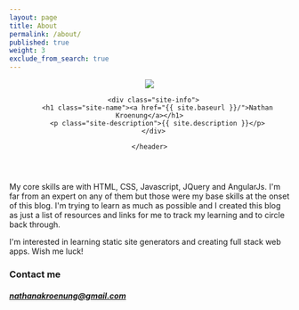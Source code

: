 ```yaml
---
layout: page
title: About
permalink: /about/
published: true
weight: 3
exclude_from_search: true
---
```


<div class="wrapper-masthead">
  <div class="container">
    <header class="masthead clearfix">
      <a href="{{ site.baseurl }}/" class="site-avatar"><img src="{{ site.baseurl }}images/IMG_0659.jpg" /></a>

      <div class="site-info">
        <h1 class="site-name"><a href="{{ site.baseurl }}/">Nathan Kroenung</a></h1>
        <p class="site-description">{{ site.description }}</p>
      </div>

    </header>
  </div>
</div>

<p class = "flow-text">
My core skills are with HTML, CSS, Javascript, JQuery and AngularJs.  I'm far from an expert on any of them but those were my base skills at the onset of this blog.  I'm trying to learn as much as possible and I created this blog as just a list of resources and links for me to track my learning and to circle back through.

I'm interested in learning static site generators and creating full stack web apps.  Wish me luck!
</p>


### Contact me

##### [nathanakroenung@gmail.com](mailto:nathanakroenung@gmail.com)
